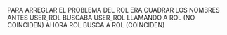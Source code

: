 PARA ARREGLAR EL PROBLEMA DEL ROL ERA CUADRAR LOS NOMBRES ANTES USER_ROL BUSCABA USER_ROL LLAMANDO A ROL (NO COINCIDEN)
AHORA ROL BUSCA A ROL (COINCIDEN)